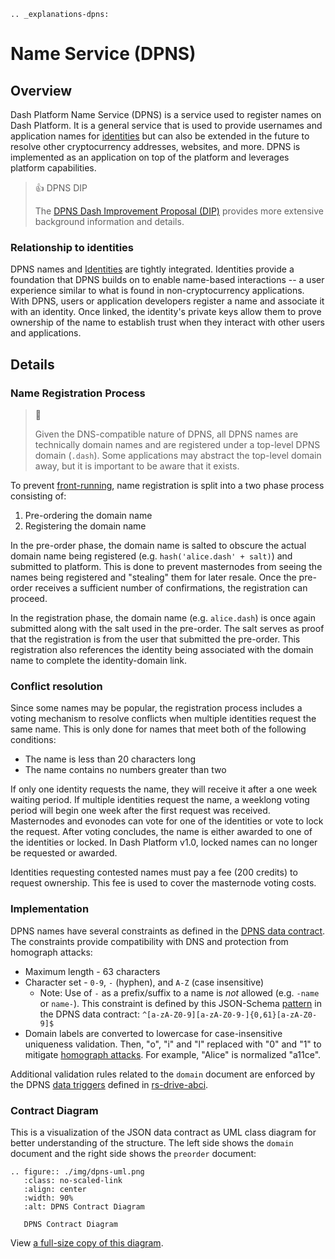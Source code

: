 ```{eval-rst}
.. _explanations-dpns:
```

# Name Service (DPNS)

## Overview

Dash Platform Name Service (DPNS) is a service used to register names on Dash Platform. It is a general service that is used to provide usernames and application names for [identities](../explanations/identity.md) but can also be extended in the future to resolve other cryptocurrency addresses, websites, and more. DPNS is implemented as an application on top of the platform and leverages platform capabilities.

> 👍 DPNS DIP
>
> The [DPNS Dash Improvement Proposal (DIP)](https://github.com/dashpay/dips/blob/master/dip-0012.md) provides more extensive background information and details.

### Relationship to identities

DPNS names and [Identities](../explanations/identity.md) are tightly integrated. Identities provide a foundation that DPNS builds on to enable name-based interactions -- a user experience similar to what is found in non-cryptocurrency applications. With DPNS, users or application developers register a name and associate it with an identity. Once linked, the identity's private keys allow them to prove ownership of the name to establish trust when they interact with other users and applications.

## Details

### Name Registration Process

> 📘
>
> Given the DNS-compatible nature of DPNS, all DPNS names are technically domain names and are registered under a top-level DPNS domain (`.dash`). Some applications may abstract the top-level domain away, but it is important to be aware that it exists.

To prevent [front-running](https://en.wikipedia.org/wiki/Domain_name_front_running), name registration is split into a two phase process consisting of:

1. Pre-ordering the domain name
2. Registering the domain name

In the pre-order phase, the domain name is salted to obscure the actual domain name being registered (e.g. `hash('alice.dash' + salt)`) and submitted to platform. This is done to prevent masternodes from seeing the names being registered and "stealing" them for later resale. Once the pre-order receives a sufficient number of confirmations, the registration can proceed.

In the registration phase, the domain name (e.g. `alice.dash`) is once again submitted along with the salt used in the pre-order. The salt serves as proof that the registration is from the user that submitted the pre-order. This registration also references the identity being associated with the domain name to complete the identity-domain link.

### Conflict resolution

Since some names may be popular, the registration process includes a voting mechanism to resolve conflicts when multiple identities request the same name. This is only done for names that meet both of the following conditions:

* The name is less than 20 characters long
* The name contains no numbers greater than two

If only one identity requests the name, they will receive it after a one week waiting period. If multiple identities request the name, a weeklong voting period will begin one week after the first request was received. Masternodes and evonodes can vote for one of the identities or vote to lock the request. After voting concludes, the name is either awarded to one of the identities or locked. In Dash Platform v1.0, locked names can no longer be requested or awarded.

Identities requesting contested names must pay a fee (200 credits) to request ownership. This fee is used to cover the masternode voting costs.

### Implementation

DPNS names have several constraints as defined in the [DPNS data contract](https://github.com/dashevo/platform/blob/master/packages/dpns-contract/schema/dpns-contract-documents.json). The constraints provide compatibility with DNS and protection from homograph attacks:

* Maximum length - 63 characters
* Character set - `0-9`, `-` (hyphen), and `A-Z` (case insensitive)
  * Note: Use of `-` as a prefix/suffix to a name is _not_ allowed (e.g. `-name` or `name-`). This constraint is defined by this JSON-Schema [pattern](https://github.com/dashevo/platform/blob/master/packages/dpns-contract/schema/dpns-contract-documents.json#L38) in the DPNS data contract: `^[a-zA-Z0-9][a-zA-Z0-9-]{0,61}[a-zA-Z0-9]$`
* Domain labels are converted to lowercase for case-insensitive uniqueness validation. Then, "o", "i" and "l" replaced with "0" and "1" to mitigate [homograph attacks](https://en.wikipedia.org/wiki/IDN_homograph_attack). For example, "Alice" is normalized "a11ce".

Additional validation rules related to the `domain` document are enforced by the DPNS [data triggers](../explanations/platform-protocol-data-trigger.md) defined in [rs-drive-abci](https://github.com/dashpay/platform/tree/master/packages/rs-drive-abci/src/execution/validation/state_transition/state_transitions/documents_batch/data_triggers/triggers).

### Contract Diagram

This is a visualization of the JSON data contract as UML class diagram for better understanding of the structure. The left side shows the `domain` document and the right side shows the `preorder` document:

```{eval-rst}
.. figure:: ./img/dpns-uml.png
   :class: no-scaled-link
   :align: center
   :width: 90%
   :alt: DPNS Contract Diagram

   DPNS Contract Diagram
```

View [a full-size copy of this diagram](./img/dpns-uml.png).
